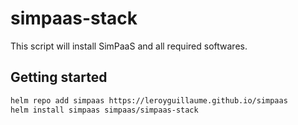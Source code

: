# simpaas-stack

This script will install SimPaaS and all required softwares.

## Getting started

```bash
helm repo add simpaas https://leroyguillaume.github.io/simpaas
helm install simpaas simpaas/simpaas-stack
```
